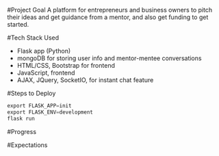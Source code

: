 #Project Goal
A platform for entrepreneurs and business owners to pitch their ideas and get guidance from a mentor, and also get funding to get started.

#Tech Stack Used
- Flask app (Python)
- mongoDB for storing user info and mentor-mentee conversations
- HTML/CSS, Bootstrap for frontend
- JavaScript, frontend
- AJAX, JQuery, SocketIO, for instant chat feature


#Steps to Deploy
```python
export FLASK_APP=init
export FLASK_ENV=development
flask run
```

#Progress


#Expectations
